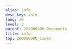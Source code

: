 ```yaml
---
alias: info
desc_key: info
lang: zh
level: 2
parent: 202000000_Documents
title: info
top: 200000000_Links
---
```


